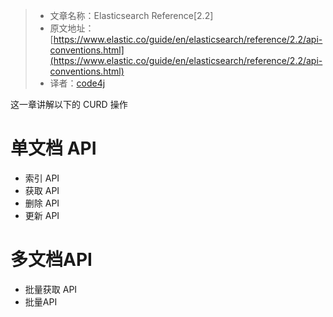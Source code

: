 >* 文章名称：Elasticsearch Reference[2.2]
>* 原文地址：[https://www.elastic.co/guide/en/elasticsearch/reference/2.2/api-conventions.html](https://www.elastic.co/guide/en/elasticsearch/reference/2.2/api-conventions.html)
>* 译者：[code4j](https://github.com/rpgmakervx)

这一章讲解以下的 CURD 操作
# 单文档 API
- 索引 API
- 获取 API
- 删除 API
- 更新 API

# 多文档API
- 批量获取 API
- 批量API

